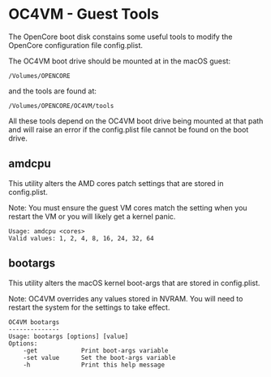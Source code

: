 # OC4VM - Guest Tools

The OpenCore boot disk constains some useful tools to modify
the OpenCore configuration file config.plist.

The OC4VM boot drive should be mounted at in the macOS guest:

`/Volumes/OPENCORE`

and the tools are found at:

`/Volumes/OPENCORE/OC4VM/tools`

All these tools depend on the OC4VM boot drive being mounted at that path and
will raise an error if the config.plist file cannot be found on the boot drive.


## amdcpu

This utility alters the AMD cores patch settings that are stored in config.plist.

Note: You must ensure the guest VM cores match the setting when you restart the VM
or you will likely get a kernel panic.

```
Usage: amdcpu <cores>
Valid values: 1, 2, 4, 8, 16, 24, 32, 64
```

## bootargs

This utility alters the macOS kernel boot-args that are stored in config.plist.

Note: OC4VM overrides any values stored in NVRAM. You will need to restart the system
for the settings to take effect.

```
OC4VM bootargs
--------------
Usage: bootargs [options] [value]
Options:
    -get            Print boot-args variable
    -set value      Set the boot-args variable
    -h              Print this help message
```

